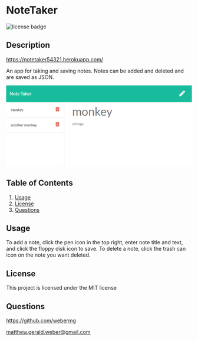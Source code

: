 # NoteTaker
![license badge](https://img.shields.io/badge/license-MIT-green)

## Description

https://notetaker54321.herokuapp.com/

An app for taking and saving notes. Notes can be added and deleted and are saved as JSON.

![screenshot](screens/Notetakerscreen.png?raw=true)

## Table of Contents
1. [Usage](#Usage)
2. [License](#License)
3. [Questions](#Questions)

## Usage
To add a note, click the pen icon in the top right, enter note title and text, and click the floppy disk icon to save. To delete a note, click the trash can icon on the note you want deleted.

## License
This project is licensed under the MIT license

## Questions
https://github.com/webermg

matthew.gerald.weber@gmail.com